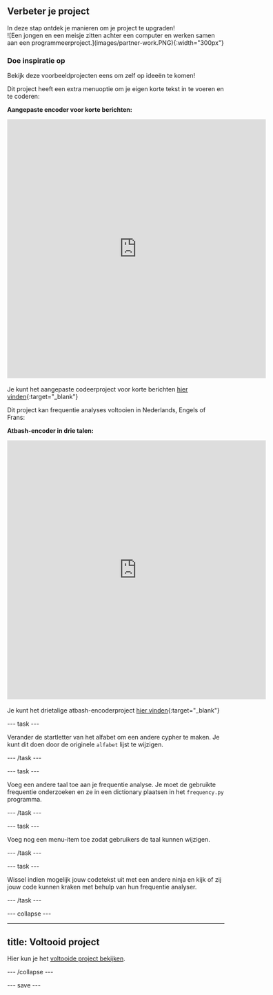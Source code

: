 ## Verbeter je project

<div style="display: flex; flex-wrap: wrap">
<div style="flex-basis: 200px; flex-grow: 1; margin-right: 15px;">
In deze stap ontdek je manieren om je project te upgraden!

</div>
<div>
![Een jongen en een meisje zitten achter een computer en werken samen aan een programmeerproject.](images/partner-work.PNG){:width="300px"}
</div>
</div>

### Doe inspiratie op
Bekijk deze voorbeeldprojecten eens om zelf op ideeën te komen!

Dit project heeft een extra menuoptie om je eigen korte tekst in te voeren en te coderen:

**Aangepaste encoder voor korte berichten:**
<iframe src="https://editor.raspberrypi.org/nl-NL/embed/viewer/short-message-encoder" width="600" height="600" frameborder="0" marginwidth="0" marginheight="0" allowfullscreen>
</iframe>

Je kunt het aangepaste codeerproject voor korte berichten [hier vinden](https://editor.raspberrypi.org/nl-NL/projects/short-message-encoder){:target="_blank"}

Dit project kan frequentie analyses voltooien in Nederlands, Engels of Frans:

**Atbash-encoder in drie talen:**
<iframe src="https://editor.raspberrypi.org/nl-NL/embed/viewer/three-language-encoder" width="600" height="600" frameborder="0" marginwidth="0" marginheight="0" allowfullscreen>
</iframe>

Je kunt het drietalige atbash-encoderproject [hier vinden](https://editor.raspberrypi.org/nl-NL/projects/three-language-encoder){:target="_blank"}

--- task ---

Verander de startletter van het alfabet om een andere cypher te maken. Je kunt dit doen door de originele `alfabet` lijst te wijzigen.

--- /task ---

--- task ---

Voeg een andere taal toe aan je frequentie analyse. Je moet de gebruikte frequentie onderzoeken en ze in een dictionary plaatsen in het `frequency.py` programma.

--- /task ---

--- task ---

Voeg nog een menu-item toe zodat gebruikers de taal kunnen wijzigen.

--- /task ---

--- task ---

Wissel indien mogelijk jouw codetekst uit met een andere ninja en kijk of zij jouw code kunnen kraken met behulp van hun frequentie analyser.

--- /task ---

--- collapse ---

---
title: Voltooid project
---

Hier kun je het [voltooide project bekijken](https://editor.raspberrypi.org/nl-NL/projects/codebreaker-project-example).

--- /collapse ---

--- save ---
